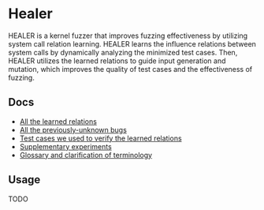 
# Healer

HEALER is a kernel fuzzer that improves fuzzing effectiveness by utilizing system call relation learning. 
HEALER learns the influence relations between system calls by dynamically analyzing the minimized  test cases. 
Then, HEALER utilizes the learned relations to guide input generation and mutation, which improves the quality 
of test cases and the effectiveness of fuzzing. 

## Docs

- [All the learned relations](./docs/relations)
- [All the previously-unknown bugs](./docs/bugs)
- [Test cases we used to verify the learned relations](./docs/corpus/README.md)
- [Supplementary experiments](./docs/graph)
- [Glossary and clarification of terminology](./docs/glossary_and_clarification_of_terminology.md)


## Usage


TODO